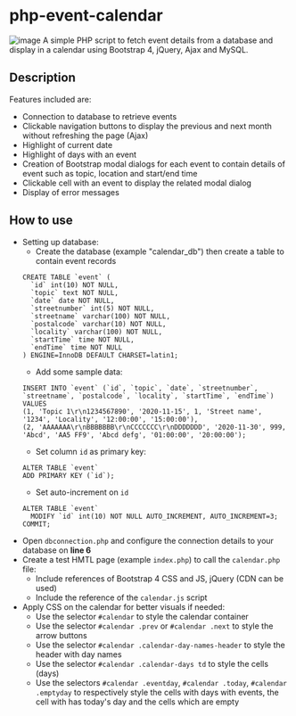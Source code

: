 # php-event-calendar
![image](https://user-images.githubusercontent.com/48676469/97444380-0fa92000-1967-11eb-9c18-cd748e931141.png)
A simple PHP script to fetch event details from a database and display in a calendar using Bootstrap 4, jQuery, Ajax and MySQL.

## Description
Features included are:
- Connection to database to retrieve events
- Clickable navigation buttons to display the previous and next month without refreshing the page (Ajax)
- Highlight of current date
- Highlight of days with an event
- Creation of Bootstrap modal dialogs for each event to contain details of event such as topic, location and start/end time
- Clickable cell with an event to display the related modal dialog
- Display of error messages

## How to use
- Setting up database:
  - Create the database (example "calendar_db") then create a table to contain event records
  ```
  CREATE TABLE `event` (
    `id` int(10) NOT NULL,
    `topic` text NOT NULL,
    `date` date NOT NULL,
    `streetnumber` int(5) NOT NULL,
    `streetname` varchar(100) NOT NULL,
    `postalcode` varchar(10) NOT NULL,
    `locality` varchar(100) NOT NULL,
    `startTime` time NOT NULL,
    `endTime` time NOT NULL
  ) ENGINE=InnoDB DEFAULT CHARSET=latin1;
  ```
  - Add some sample data:
  ```
  INSERT INTO `event` (`id`, `topic`, `date`, `streetnumber`, `streetname`, `postalcode`, `locality`, `startTime`, `endTime`) VALUES
  (1, 'Topic 1\r\n1234567890', '2020-11-15', 1, 'Street name', '1234', 'Locality', '12:00:00', '15:00:00'),
  (2, 'AAAAAAA\r\nBBBBBBB\r\nCCCCCCC\r\nDDDDDDD', '2020-11-30', 999, 'Abcd', 'AA5 FF9', 'Abcd defg', '01:00:00', '20:00:00');
  ```
  - Set column `id` as primary key:
  ```
  ALTER TABLE `event`
  ADD PRIMARY KEY (`id`);
  ```
  - Set auto-increment on `id`
  ```
  ALTER TABLE `event`
    MODIFY `id` int(10) NOT NULL AUTO_INCREMENT, AUTO_INCREMENT=3;
  COMMIT;
  ```
- Open `dbconnection.php` and configure the connection details to your database on **line 6**
- Create a test HMTL page (example `index.php`) to call the `calendar.php` file:
  - Include references of Bootstrap 4 CSS and JS, jQuery (CDN can be used)
  - Include the reference of the `calendar.js` script
- Apply CSS on the calendar for better visuals if needed:
  - Use the selector `#calendar` to style the calendar container
  - Use the selector `#calendar .prev` or `#calendar .next` to style the arrow buttons
  - Use the selector `#calendar .calendar-day-names-header` to style the header with day names
  - Use the selector `#calendar .calendar-days td` to style the cells (days)
  - Use the selectors `#calendar .eventday`, `#calendar .today`, `#calendar .emptyday` to respectively style the cells with days with events, the cell with has today's day and the cells which are empty
